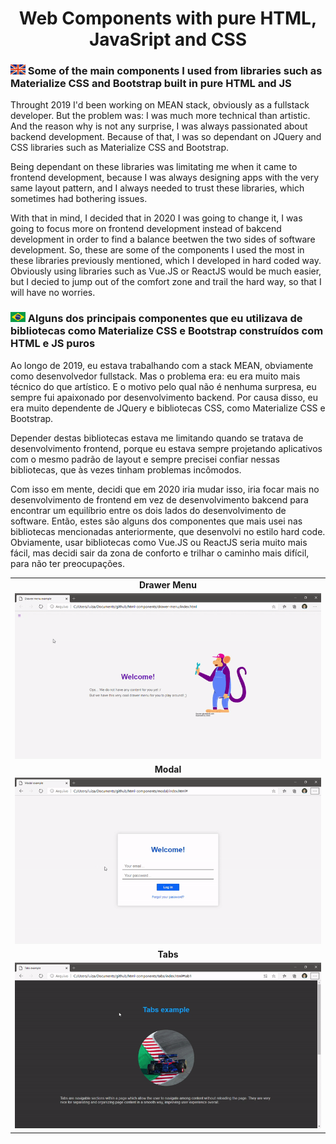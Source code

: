 <h1 align="center">Web Components with pure HTML, JavaSript and CSS</h1>

<h3>
    <img src="assets/uk.png" alt="English" title="English" width="24" height="16" />
    Some of the main components I used from libraries such as Materialize CSS and Bootstrap built in pure HTML and JS
</h3>

<p>
    Throught 2019 I'd been working on MEAN stack, obviously as a fullstack developer. But the problem was: I was much more technical than artistic. And the reason why is not any surprise, I was always passionated about backend development. Because of that, I was so dependant on JQuery and CSS libraries such as Materialize CSS and Bootstrap.
</p>

<p>
    Being dependant on these libraries was limitating me when it came to frontend development, because I was always designing apps with the very same layout pattern, and I always needed to trust these libraries, which sometimes had bothering issues.
</p>

<p>
    With that in mind, I decided that in 2020 I was going to change it, I was going to focus more on frontend development instead of bakcend development in order to find a balance beetwen the two sides of software development. So, these are some of the components I used the most in these libraries previously mentioned, which I developed in hard coded way. Obviously using libraries such as Vue.JS or ReactJS would be much easier, but I decied to jump out of the comfort zone and trail the hard way, so that I will have no worries.
</p>

<h3>
    <img src="assets/brazil.jpg" alt="Portuguese" title="Portuguese" width="24" height="16" />
    Alguns dos principais componentes que eu utilizava de bibliotecas como Materialize CSS e Bootstrap construídos com HTML e JS puros
</h3>

<p>
    Ao longo de 2019, eu estava trabalhando com a stack MEAN, obviamente como desenvolvedor fullstack. Mas o problema era: eu era muito mais técnico do que artístico. E o motivo pelo qual não é nenhuma surpresa, eu sempre fui apaixonado por desenvolvimento backend. Por causa disso, eu era muito dependente de JQuery e bibliotecas CSS, como Materialize CSS e Bootstrap.
</p>

<p>
    Depender destas bibliotecas estava me limitando quando se tratava de desenvolvimento frontend, porque eu estava sempre projetando aplicativos com o mesmo padrão de layout e sempre precisei confiar nessas bibliotecas, que às vezes tinham problemas incômodos.
</p>

<p>
    Com isso em mente, decidi que em 2020 iria mudar isso, iria focar mais no desenvolvimento de frontend em vez de desenvolvimento bakcend para encontrar um equilíbrio entre os dois lados do desenvolvimento de software. Então, estes são alguns dos componentes que mais usei nas bibliotecas mencionadas anteriormente, que desenvolvi no estilo hard code. Obviamente, usar bibliotecas como Vue.JS ou ReactJS seria muito mais fácil, mas decidi sair da zona de conforto e trilhar o caminho mais difícil, para não ter preocupações.
</p>

<table>
    <tr><td align="center"><strong>Drawer Menu</strong></td></tr>
    <tr>
        <td>
            <img
                src="assets/drawer-menu.gif"
                alt="Drawer menu"
                title="Drawer menu animation"
            />
        </td>
    </tr>
    <tr><td align="center"><strong>Modal</strong></td></tr>
    <tr>
        <td>
            <img
                src="assets/modal.gif"
                alt="Modal"
                title="Modal animation"
            />
        </td>
    </tr>
    <tr><td align="center"><strong>Tabs</strong></td></tr>
    <tr>
        <td>
            <img
                src="assets/tabs.gif"
                alt="Tabs"
                title="Tabs animation"
            />
        </td>
    </tr>
</table>

